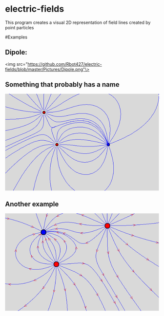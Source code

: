 # electric-fields
This program creates a visual 2D representation of field lines created by point particles

#Examples

<h2>Dipole:</h2>

<img src="https://github.com/Rbot427/electric-fields/blob/master/Pictures/Dipole.png"\>

<h2>Something that probably has a name</h2>
<img src="https://github.com/Rbot427/electric-fields/blob/master/Pictures/Something.png"\>

<h2>Another example</h2>
<img src="https://github.com/Rbot427/electric-fields/blob/master/Pictures/Something_else.png"\>

